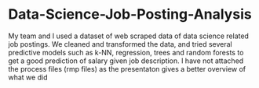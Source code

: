 # Data-Science-Job-Posting-Analysis
My team and I used a dataset of web scraped data of data science related job postings. 
We cleaned and transformed the data, and tried several predictive models such as k-NN, regression,
trees and random forests to get a good prediction of salary given job description.
I have not attached the process files (rmp files) as the presentaton gives a better overview of what we did
